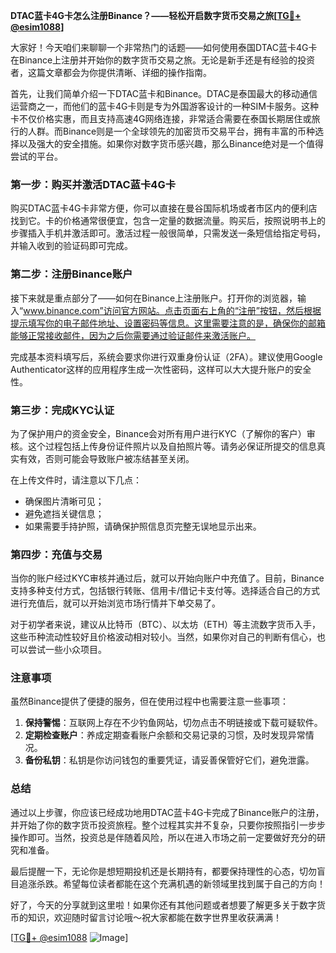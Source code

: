 **DTAC蓝卡4G卡怎么注册Binance？——轻松开启数字货币交易之旅[[TG💪+ @esim1088](https://t.me/s/esim1088)]**

大家好！今天咱们来聊聊一个非常热门的话题——如何使用泰国DTAC蓝卡4G卡在Binance上注册并开始你的数字货币交易之旅。无论是新手还是有经验的投资者，这篇文章都会为你提供清晰、详细的操作指南。

首先，让我们简单介绍一下DTAC蓝卡和Binance。DTAC是泰国最大的移动通信运营商之一，而他们的蓝卡4G卡则是专为外国游客设计的一种SIM卡服务。这种卡不仅价格实惠，而且支持高速4G网络连接，非常适合需要在泰国长期居住或旅行的人群。而Binance则是一个全球领先的加密货币交易平台，拥有丰富的币种选择以及强大的安全措施。如果你对数字货币感兴趣，那么Binance绝对是一个值得尝试的平台。

### 第一步：购买并激活DTAC蓝卡4G卡

购买DTAC蓝卡4G卡非常方便，你可以直接在曼谷国际机场或者市区内的便利店找到它。卡的价格通常很便宜，包含一定量的数据流量。购买后，按照说明书上的步骤插入手机并激活即可。激活过程一般很简单，只需发送一条短信给指定号码，并输入收到的验证码即可完成。

### 第二步：注册Binance账户

接下来就是重点部分了——如何在Binance上注册账户。打开你的浏览器，输入“www.binance.com”访问官方网站。点击页面右上角的“注册”按钮，然后根据提示填写你的电子邮件地址、设置密码等信息。这里需要注意的是，确保你的邮箱能够正常接收邮件，因为之后你需要通过验证邮件来激活账户。

完成基本资料填写后，系统会要求你进行双重身份认证（2FA）。建议使用Google Authenticator这样的应用程序生成一次性密码，这样可以大大提升账户的安全性。

### 第三步：完成KYC认证

为了保护用户的资金安全，Binance会对所有用户进行KYC（了解你的客户）审核。这个过程包括上传身份证件照片以及自拍照片等。请务必保证所提交的信息真实有效，否则可能会导致账户被冻结甚至关闭。

在上传文件时，请注意以下几点：
- 确保图片清晰可见；
- 避免遮挡关键信息；
- 如果需要手持护照，请确保护照信息页完整无误地显示出来。

### 第四步：充值与交易

当你的账户经过KYC审核并通过后，就可以开始向账户中充值了。目前，Binance支持多种支付方式，包括银行转账、信用卡/借记卡支付等。选择适合自己的方式进行充值后，就可以开始浏览市场行情并下单交易了。

对于初学者来说，建议从比特币（BTC）、以太坊（ETH）等主流数字货币入手，这些币种流动性较好且价格波动相对较小。当然，如果你对自己的判断有信心，也可以尝试一些小众项目。

### 注意事项

虽然Binance提供了便捷的服务，但在使用过程中也需要注意一些事项：

1. **保持警惕**：互联网上存在不少钓鱼网站，切勿点击不明链接或下载可疑软件。
2. **定期检查账户**：养成定期查看账户余额和交易记录的习惯，及时发现异常情况。
3. **备份私钥**：私钥是你访问钱包的重要凭证，请妥善保管好它们，避免泄露。

### 总结

通过以上步骤，你应该已经成功地用DTAC蓝卡4G卡完成了Binance账户的注册，并开始了你的数字货币投资旅程。整个过程其实并不复杂，只要你按照指引一步步操作即可。当然，投资总是伴随着风险，所以在进入市场之前一定要做好充分的研究和准备。

最后提醒一下，无论你是想短期投机还是长期持有，都要保持理性的心态，切勿盲目追涨杀跌。希望每位读者都能在这个充满机遇的新领域里找到属于自己的方向！

好了，今天的分享就到这里啦！如果你还有其他问题或者想要了解更多关于数字货币的知识，欢迎随时留言讨论哦～祝大家都能在数字世界里收获满满！

[[TG💪+ @esim1088](https://t.me/s/esim1088) ![Image](https://i.postimg.cc/4NQfJmqS/Snipaste-2025-05-13-00-14-12.png)]